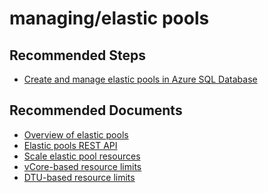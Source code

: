 <properties
	pageTitle="managing/elastic pools"
	description="managing/elastic pools"
	service="microsoft.sql"
	resource="servers"
	authors="emlisa"
	displayOrder=""
	selfHelpType="generic"
	supportTopicIds="32511226"
	productPesIds="13491"
	cloudEnvironments="public"
	articleId="5bc3656f-4c6d-4c7e-b461-dde5393c5dae"
/>

# managing/elastic pools

## **Recommended Steps**

* [Create and manage elastic pools in Azure SQL Database](https://docs.microsoft.com/azure/sql-database/sql-database-elastic-pool-manage/)

## **Recommended Documents**

* [Overview of elastic pools](https://docs.microsoft.com/azure/sql-database/sql-database-elastic-pool/)<br>
* [Elastic pools REST API](https://docs.microsoft.com/rest/api/sql/elasticpools/)<br>
* [Scale elastic pool resources](https://docs.microsoft.com/azure/sql-database/sql-database-elastic-pool-scale/)<br>
* [vCore-based resource limits](https://docs.microsoft.com/azure/sql-database/sql-database-vcore-resource-limits-elastic-pools/)<br>
* [DTU-based resource limits](https://docs.microsoft.com/azure/sql-database/sql-database-dtu-resource-limits-elastic-pools/)<br>